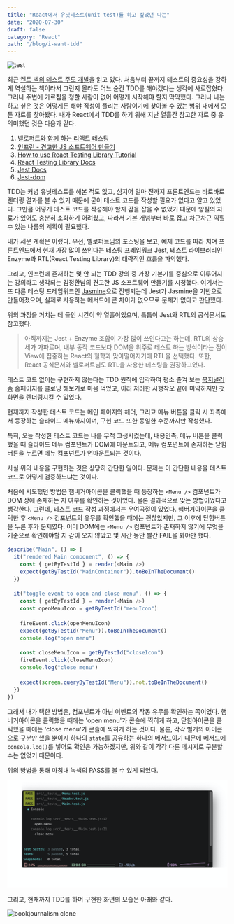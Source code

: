 ```yaml
---
title: "React에서 유닛테스트(unit test)를 하고 싶었던 나는"
date: "2020-07-30"
draft: false
category: "React"
path: "/blog/i-want-tdd"
---
```


![test](https://images.unsplash.com/photo-1518349619113-03114f06ac3a?ixlib=rb-1.2.1&ixid=eyJhcHBfaWQiOjEyMDd9&auto=format&fit=crop&w=1400&q=60)

최근 [켄트 벡의 테스트 주도 개발](http://www.yes24.com/Product/Goods/12246033)을 읽고 있다. 처음부터 끝까지 테스트의 중요성을 강하게 역설하는 책이라서 그런지 몰라도 어느 순간 TDD를 해야겠다는 생각에 사로잡혔다. 그러나 주변에 가르침을 청할 사람이 없어 어떻게 시작해야 할지 막막했다. 그러나 나는 하고 싶은 것은 어떻게든 해야 직성이 풀리는 사람이기에 찾아볼 수 있는 범위 내에서 모든 자료를 찾아봤다. 내가 React에서 TDD를 하기 위해 지난 열흘간 참고한 자료 중 유의미했던 것은 다음과 같다.

1. [벨로퍼트와 함께 하는 리액트 테스팅](https://velog.io/@velopert/react-testing)
2. [인프런 - 견고한 JS 소프트웨어 만들기](https://inf.run/YUMe)
3. [How to use React Testing Library Tutorial](https://www.robinwieruch.de/react-testing-library)
4. [React Testing Library Docs](https://testing-library.com/)
5. [Jest Docs](https://jestjs.io/en/)
6. [Jest-dom](https://github.com/testing-library/jest-dom#tohavestyle)

TDD는 커녕 유닛테스트를 해본 적도 없고, 심지어 얼마 전까지 프론트엔드는 바로바로 렌더링 결과를 볼 수 있기 때문에 굳이 테스트 코드를 작성할 필요가 없다고 알고 있었다. 그만큼 어떻게 테스트 코드를 작성해야 할지 감을 잡을 수 없었기 때문에 양질의 자료가 있어도 충분히 소화하기 어려웠고, 따라서 기본 개념부터 바로 잡고 차근차근 익힐 수 있는 나름의 계획이 필요했다.

내가 세운 계획은 이랬다. 우선, 벨로퍼트님의 포스팅을 보고, 예제 코드를 따라 치며 프론트엔드에서 현재 가장 많이 쓰인다는 테스팅 프레임워크 Jest, 테스트 라이브러리인 Enzyme과 RTL(React Testing Library)의 대략적인 흐름을 파악했다.

그리고, 인프런에 존재하는 몇 안 되는 TDD 강의 중 가장 기본기를 중심으로 이루어지는 강의라고 생각되는 김정환님의 견고한 JS 소프트웨어 만들기를 시청했다. 여기서는 또 다른 테스팅 프레임워크인 [Jasmine](https://jasmine.github.io/index.html)으로 진행되는데 Jest가 Jasmine을 기반으로 만들어졌으며, 실제로 사용하는 메서드에 큰 차이가 없으므로 문제가 없다고 판단했다.

위의 과정을 거치는 데 들인 시간이 약 열흘이었으며, 틈틈이 Jest와 RTL의 공식문서도 참고했다.

> 아직까지는 Jest + Enzyme 조합이 가장 많이 쓰인다고는 하는데, RTL의 상승세가 가파르며, 내부 동작 코드보다 DOM을 위주로 테스트 하는 방식이라는 점이 View에 집중하는 React의 철학과 맞아떨어지기에 RTL을 선택했다. 또한, React 공식문서와 벨로퍼트님도 RTL을 사용한 테스팅을 권장하고있다.

테스트 코드 없이는 구현하지 않는다는 TDD 원칙에 입각하여 평소 즐겨 보는 [북저널리즘](https://www.bookjournalism.com/) 홈페이지를 클로닝 해보기로 마음 먹었고, 이러 저러한 시행착오 끝에 미약하지만 첫 화면을 렌더링시킬 수 있었다.

현재까지 작성한 테스트 코드는 메인 페이지와 헤더, 그리고 메뉴 버튼을 클릭 시 좌측에서 등장하는 슬라이드 메뉴까지이며, 구현 코드 또한 동일한 수준까지만 작성했다.

특히, 오늘 작성한 테스트 코드는 나를 무척 고생시켰는데, 내용인즉, 메뉴 버튼을 클릭했을 때 슬라이드 메뉴 컴포넌트가 DOM에 마운트되고, 메뉴 컴포넌트에 존재하는 닫힘 버튼을 누르면 메뉴 컴포넌트가 언마운트되는 것이다.

사실 위의 내용을 구현하는 것은 상당히 간단한 일이다. 문제는 이 간단한 내용을 테스트 코드로 어떻게 검증하느냐는 것이다.

처음에 시도했던 방법은 햄버거아이콘을 클릭했을 때 등장하는 `<Menu />` 컴포넌트가 DOM 상에 존재하는 지 여부를 확인하는 것이었다. 물론 결과적으로 맞는 방법이었다고 생각한다. 그런데, 테스트 코드 작성 과정에서는 우여곡절이 있었다. 햄버거아이콘을 클릭한 후 `<Menu />` 컴포넌트의 유무를 확인했을 때에는 괜찮았지만, 그 이후에 닫힘버튼을 누른 후가 문제였다. 이미 DOM에는 `<Menu />` 컴포넌트가 존재하지 않기에 무엇을 기준으로 확인해야할 지 감이 오지 않았고 몇 시간 동안 빨간 FAIL을 봐야만 했다.

```js
describe("Main", () => {
  it("rendered Main component", () => {
    const { getByTestId } = render(<Main />)
    expect(getByTestId("MainContainer")).toBeInTheDocument()
  })

  it("toggle event to open and close menu", () => {
    const { getByTestId } = render(<Main />)
    const openMenuIcon = getByTestId("menuIcon")

    fireEvent.click(openMenuIcon)
    expect(getByTestId("Menu")).toBeInTheDocument()
    console.log("open menu")

    const closeMenuIcon = getByTestId("closeIcon")
    fireEvent.click(closeMenuIcon)
    console.log("close menu")

    expect(screen.queryByTestId("Menu")).not.toBeInTheDocument()
  })
})
```

그래서 내가 택한 방법은, 컴포넌트가 아닌 이벤트의 작동 유무를 확인하는 쪽이었다. 햄버거아이콘을 클릭했을 때에는 'open menu'가 콘솔에 찍히게 하고, 닫힘아이콘을 클릭했을 때에는 'close menu'가 콘솔에 찍히게 하는 것이다.
물론, 각각 별개의 아이콘으로 구분만 했을 뿐이지 하나의 `state`를 공유하는 하나의 메서드이기 때문에 메서드에 `console.log()`를 넣어도 확인은 가능하겠지만, 위와 같이 각각 다른 메시지로 구분할 수는 없었기 때문이다.

위의 방법을 통해 마침내 녹색의 PASS를 볼 수 있게 되었다.

![pass](https://github.com/codeAmeba/amebalab/blob/master/src/images/testpass.png?raw=true)

그리고, 현재까지 TDD를 하며 구현한 화면의 모습은 아래와 같다.

![bookjournalism clone](https://github.com/codeAmeba/amebalab/blob/master/src/images/bookjournalism.gif?raw=true)
